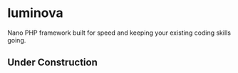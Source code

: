 # luminova
Nano PHP framework built for speed and keeping your existing coding skills going.

## Under Construction
